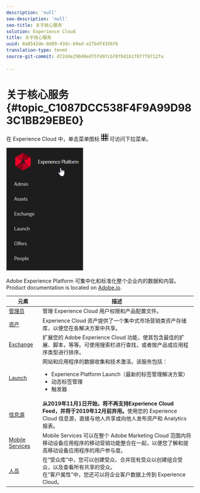 ```yaml
---
description: 'null'
seo-description: 'null'
seo-title: 关于核心服务
solution: Experience Cloud
title: 关于核心服务
uuid: 0a8542de-8d89-43dc-b9ad-e27bdf4356f6
translation-type: tm+mt
source-git-commit: d72dde29049ed75f497cb70f0d1b1f077f0712fa

---
```



# 关于核心服务 {#topic_C1087DCC538F4F9A99D983C1BB29EBE0}

在 Experience Cloud 中，单击菜单图标 ![](assets/menu-icon.png) 可访问下拉菜单。

![](assets/experience-cloud-core-services.png)

Adobe Experience Platform 可集中化和标准化整个企业内的数据和内容。Product documentation is located on [Adobe.io](https://www.adobe.io/apis/experienceplatform/home/services.html).

| 元素 | 描述 |
|--- |--- |
| [管理员](admin-getting-started/admin-getting-started.md) | 管理 Experience Cloud 用户权限和产品配置文件。 |
| [资产](experience-cloud-assets/experience-cloud-assets.md) | Experience Cloud 资产提供了一个集中式市场营销类资产存储库，以便您在各解决方案中共享。 |
| [Exchange](https://experiencecloud.adobeexchange.com/) | 扩展您的 Adobe Experience Cloud 功能，使其包含最佳的扩展、脚本，等等。可使用搜索栏进行查找，或者按产品或应用程序类型进行排序。 |
| [Launch](activation/activation.md) | 网站和应用程序的数据收集和技术激活。该服务包括：<ul><li>Experience Platform Launch（最新的标签管理解决方案）</li><li>动态标签管理</li><li>触发器</li></ul> |
| [信息源](feed.md) | **从2019年11月1日开始，将不再支持Experience Cloud Feed，并将于2019年12月前弃用。**&#x200B;使用您的 Experience Cloud 信息源，直接与他人共享或向他人发布资产和 Analytics 报表。 |
| [Mobile Services](https://marketing.adobe.com/resources/help/en_US/mobile/) | Mobile Services 可以在整个 Adobe Marketing Cloud 范围内将移动设备应用程序的移动营销功能整合在一起，以便您了解和提高移动设备应用程序的用户参与度。 |
| [人员](audience-library/audience-library.md) | 在“受众库”中，您可以创建受众、合并现有受众以创建组合受众，以及查看所有共享的受众。<br>在“客户属性”中，您还可以将企业客户数据上传到 Experience Cloud。 |
